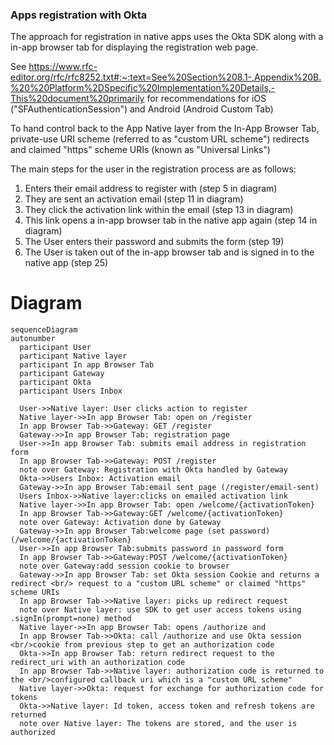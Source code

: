 ### Apps registration with Okta

The approach for registration in native apps uses the Okta SDK along with a in-app browser tab for displaying the registration web page.

See https://www.rfc-editor.org/rfc/rfc8252.txt#:~:text=See%20Section%208.1-,Appendix%20B.%20%20Platform%2DSpecific%20Implementation%20Details,-This%20document%20primarily for recommendations for iOS ("SFAuthenticationSession") and Android (Android Custom Tab)

To hand control back to the App Native layer from the In-App Browser Tab, private-use URI scheme (referred to as "custom URL scheme") redirects and claimed "https" scheme URIs (known as "Universal Links")

The main steps for the user in the registration process are as follows:

1. Enters their email address to register with (step 5 in diagram)
2. They are sent an activation email (step 11 in diagram)
3. They click the activation link within the email (step 13 in diagram)
4. This link opens a in-app browser tab in the native app again (step 14 in diagram)
5. The User enters their password and submits the form (step 19)
6. The User is taken out of the in-app browser tab and is signed in to the native app (step 25)

# Diagram

```mermaid
sequenceDiagram
autonumber
  participant User
  participant Native layer
  participant In app Browser Tab
  participant Gateway
  participant Okta
  participant Users Inbox

  User->>Native layer: User clicks action to register
  Native layer->>In app Browser Tab: open on /register
  In app Browser Tab->>Gateway: GET /register
  Gateway->>In app Browser Tab: registration page
  User->>In app Browser Tab: submits email address in registration form
  In app Browser Tab->>Gateway: POST /register
  note over Gateway: Registration with Okta handled by Gateway
  Okta->>Users Inbox: Activation email
  Gateway->>In app Browser Tab:email sent page (/register/email-sent)
  Users Inbox->>Native layer:clicks on emailed activation link
  Native layer->>In app Browser Tab: open /welcome/{activationToken}
  In app Browser Tab->>Gateway:GET /welcome/{activationToken}
  note over Gateway: Activation done by Gateway
  Gateway->>In app Browser Tab:welcome page (set password) (/welcome/{activationToken}
  User->>In app Browser Tab:submits password in password form
  In app Browser Tab->>Gateway:POST /welcome/{activationToken}
  note over Gateway:add session cookie to browser
  Gateway->>In app Browser Tab: set Okta session Cookie and returns a redirect <br/> request to a "custom URL scheme" or claimed "https" scheme URIs
  In app Browser Tab->>Native layer: picks up redirect request
  note over Native layer: use SDK to get user access tokens using .signIn(prompt=none) method
  Native layer->>In app Browser Tab: opens /authorize and
  In app Browser Tab->>Okta: call /authorize and use Okta session <br/>cookie from previous step to get an authorization code
  Okta->>In app Browser Tab: return redirect request to the redirect_uri with an authorization code
  In app Browser Tab->>Native layer: authorization code is returned to the <br/>configured callback uri which is a "custom URL scheme"
  Native layer->>Okta: request for exchange for authorization code for tokens
  Okta->>Native layer: Id token, access token and refresh tokens are returned
  note over Native layer: The tokens are stored, and the user is authorized
```
